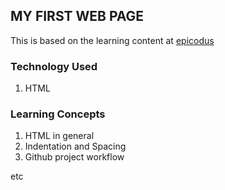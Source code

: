 ## MY FIRST WEB PAGE
This is based on the learning content at [epicodus](https://www.learnhowtoprogram.com/intro-to-programming/git-html-and-css/practice-block-elements)

### Technology Used
1. HTML

### Learning Concepts
1. HTML in general
2. Indentation and Spacing
3. Github project workflow

etc